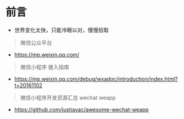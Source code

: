 

# 前言 #

- 世界变化太快，只能冷眼以对，慢慢拾取 


> 微信公众平台

- https://mp.weixin.qq.com/



> 微信小程序 接入指南

- https://mp.weixin.qq.com/debug/wxadoc/introduction/index.html?t=20161102



> 微信小程序开发资源汇总 wechat weapp

- https://github.com/justjavac/awesome-wechat-weapp